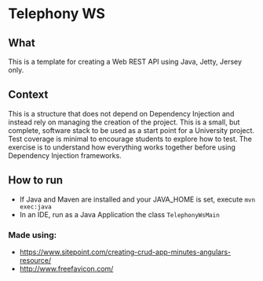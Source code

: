 # Telephony WS

## What
This is a template for creating a Web REST API using Java, Jetty, Jersey only.

## Context
This is a structure that does not depend on Dependency Injection and instead rely on managing the creation of the 
project. This is a small, but complete, software stack to be used as a start point for a University project. Test 
coverage is minimal to encourage students to explore how to test. The exercise is to understand how everything works
 together before using Dependency Injection frameworks.

## How to run
* If Java and Maven are installed and your JAVA_HOME is set, execute `mvn exec:java`
* In an IDE, run as a Java Application the class `TelephonyWsMain`

### Made using:
* https://www.sitepoint.com/creating-crud-app-minutes-angulars-resource/
* http://www.freefavicon.com/